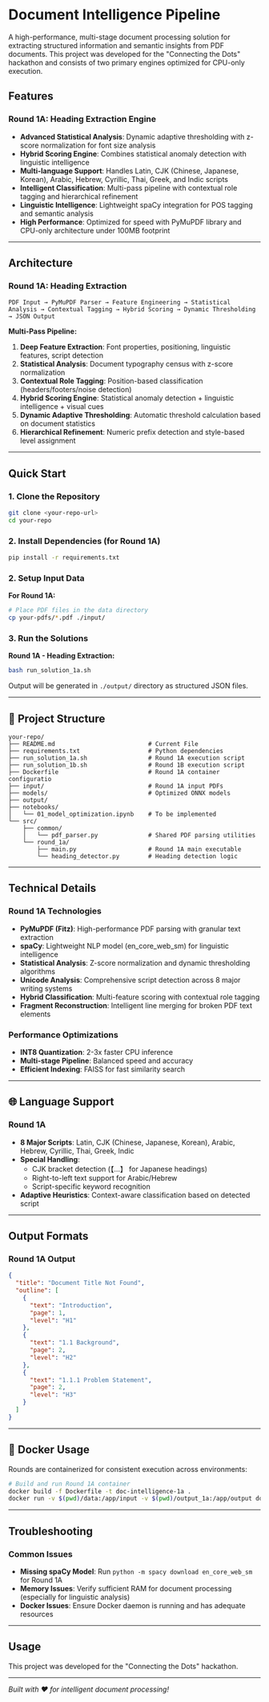 # Document Intelligence Pipeline

A high-performance, multi-stage document processing solution for extracting structured information and semantic insights from PDF documents. This project was developed for the "Connecting the Dots" hackathon and consists of two primary engines optimized for CPU-only execution.

## Features

### Round 1A: Heading Extraction Engine
- **Advanced Statistical Analysis**: Dynamic adaptive thresholding with z-score normalization for font size analysis
- **Hybrid Scoring Engine**: Combines statistical anomaly detection with linguistic intelligence
- **Multi-language Support**: Handles Latin, CJK (Chinese, Japanese, Korean), Arabic, Hebrew, Cyrillic, Thai, Greek, and Indic scripts
- **Intelligent Classification**: Multi-pass pipeline with contextual role tagging and hierarchical refinement
- **Linguistic Intelligence**: Lightweight spaCy integration for POS tagging and semantic analysis
- **High Performance**: Optimized for speed with PyMuPDF library and CPU-only architecture under 100MB footprint
---
## Architecture

### Round 1A: Heading Extraction
```
PDF Input → PyMuPDF Parser → Feature Engineering → Statistical Analysis → Contextual Tagging → Hybrid Scoring → Dynamic Thresholding → JSON Output
```

**Multi-Pass Pipeline:**
1. **Deep Feature Extraction**: Font properties, positioning, linguistic features, script detection
2. **Statistical Analysis**: Document typography census with z-score normalization
3. **Contextual Role Tagging**: Position-based classification (headers/footers/noise detection)
4. **Hybrid Scoring Engine**: Statistical anomaly detection + linguistic intelligence + visual cues
5. **Dynamic Adaptive Thresholding**: Automatic threshold calculation based on document statistics
6. **Hierarchical Refinement**: Numeric prefix detection and style-based level assignment

---
## Quick Start

### 1. Clone the Repository
```bash
git clone <your-repo-url>
cd your-repo
```

### 2. Install Dependencies (for Round 1A)
```bash
pip install -r requirements.txt
```

### 2. Setup Input Data

**For Round 1A:**
```bash
# Place PDF files in the data directory
cp your-pdfs/*.pdf ./input/
```

### 3. Run the Solutions

**Round 1A - Heading Extraction:**
```bash
bash run_solution_1a.sh
```
Output will be generated in `./output/` directory as structured JSON files.

---
## 📁 Project Structure

```
your-repo/
├── README.md                          # Current File
├── requirements.txt                   # Python dependencies
├── run_solution_1a.sh                 # Round 1A execution script
├── run_solution_1b.sh                 # Round 1B execution script
├── Dockerfile                         # Round 1A container configuratio
├── input/                             # Round 1A input PDFs
├── models/                            # Optimized ONNX models
├── output/
├── notebooks/
│   └── 01_model_optimization.ipynb    # To be implemented
└── src/
    ├── common/
    │   └── pdf_parser.py              # Shared PDF parsing utilities
    └── round_1a/
        ├── main.py                    # Round 1A main executable
        └── heading_detector.py        # Heading detection logic
```
---
## Technical Details

### Round 1A Technologies
- **PyMuPDF (Fitz)**: High-performance PDF parsing with granular text extraction
- **spaCy**: Lightweight NLP model (en_core_web_sm) for linguistic intelligence
- **Statistical Analysis**: Z-score normalization and dynamic thresholding algorithms
- **Unicode Analysis**: Comprehensive script detection across 8 major writing systems
- **Hybrid Classification**: Multi-feature scoring with contextual role tagging
- **Fragment Reconstruction**: Intelligent line merging for broken PDF text elements

### Performance Optimizations
- **INT8 Quantization**: 2-3x faster CPU inference
- **Multi-stage Pipeline**: Balanced speed and accuracy
- **Efficient Indexing**: FAISS for fast similarity search
---
## 🌐 Language Support

### Round 1A
- **8 Major Scripts**: Latin, CJK (Chinese, Japanese, Korean), Arabic, Hebrew, Cyrillic, Thai, Greek, Indic
- **Special Handling**: 
  - CJK bracket detection (【...】 for Japanese headings)
  - Right-to-left text support for Arabic/Hebrew
  - Script-specific keyword recognition
- **Adaptive Heuristics**: Context-aware classification based on detected script
---
## Output Formats

### Round 1A Output
```json
{
  "title": "Document Title Not Found",
  "outline": [
    {
      "text": "Introduction",
      "page": 1,
      "level": "H1"
    },
    {
      "text": "1.1 Background",
      "page": 2,
      "level": "H2"
    },
    {
      "text": "1.1.1 Problem Statement",
      "page": 2,
      "level": "H3"
    }
  ]
}
```

---
## 🐳 Docker Usage

Rounds are containerized for consistent execution across environments:

```bash
# Build and run Round 1A container
docker build -f Dockerfile -t doc-intelligence-1a .
docker run -v $(pwd)/data:/app/input -v $(pwd)/output_1a:/app/output doc-intelligence-1a

```
---
## Troubleshooting

### Common Issues
- **Missing spaCy Model**: Run `python -m spacy download en_core_web_sm` for Round 1A
- **Memory Issues**: Verify sufficient RAM for document processing (especially for linguistic analysis)
- **Docker Issues**: Ensure Docker daemon is running and has adequate resources
---
## Usage

This project was developed for the "Connecting the Dots" hackathon.

---

*Built with ❤️ for intelligent document processing!*
